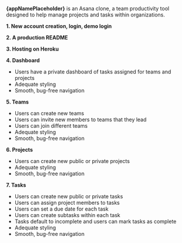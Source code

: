 **{appNamePlaceholder}** is an Asana clone, a team productivity tool designed to help manage projects and tasks within organizations.

**1. New account creation, login, demo login**

**2. A production README**

**3. Hosting on Heroku**

**4. Dashboard**
  * Users have a private dashboard of tasks assigned for teams and projects
  * Adequate styling
  * Smooth, bug-free navigation

**5. Teams**
  * Users can create new teams
  * Users can invite new members to teams that they lead
  * Users can join different teams
  * Adequate styling
  * Smooth, bug-free navigation

**6. Projects**
  * Users can create new public or private projects
  * Adequate styling
  * Smooth, bug-free navigation

**7. Tasks**
  * Users can create new public or private tasks
  * Users can assign project members to tasks
  * Users can set a due date for each task
  * Users can create subtasks within each task
  * Tasks default to incomplete and users can mark tasks as complete
  * Adequate styling
  * Smooth, bug-free navigation





